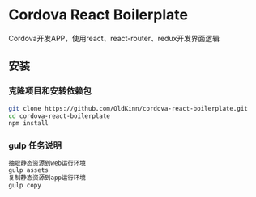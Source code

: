 # Cordova React Boilerplate
Cordova开发APP，使用react、react-router、redux开发界面逻辑

## 安装

### 克隆项目和安转依赖包
```bash
git clone https://github.com/OldKinn/cordova-react-boilerplate.git
cd cordova-react-boilerplate
npm install
```

### gulp 任务说明
```bash
抽取静态资源到web运行环境 
gulp assets
复制静态资源到app运行环境
gulp copy
```